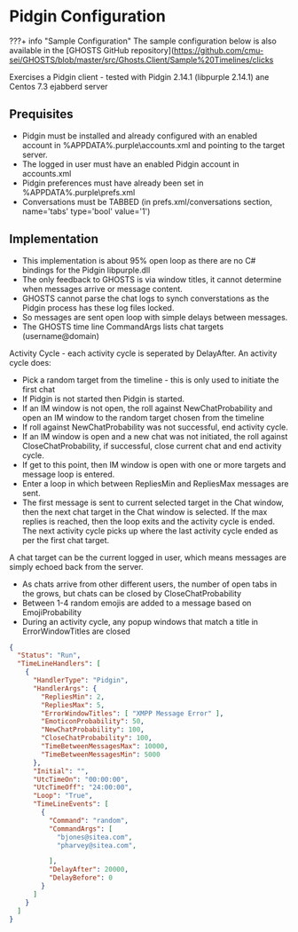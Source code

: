 # Pidgin Configuration

???+ info "Sample Configuration"
    The sample configuration below is also available in the [GHOSTS GitHub repository](<https://github.com/cmu-sei/GHOSTS/blob/master/src/Ghosts.Client/Sample%20Timelines/clicks>

Exercises a Pidgin client - tested with Pidgin 2.14.1 (libpurple 2.14.1) ane Centos 7.3 ejabberd server

## Prequisites
- Pidgin must be installed and already configured with an enabled account in %APPDATA%\.purple\accounts.xml and pointing to the target server. 
- The logged in user must have an enabled Pidgin account in accounts.xml
- Pidgin preferences must have already been set in  %APPDATA%\.purple\prefs.xml
- Conversations must be TABBED (in prefs.xml/conversations section, name='tabs' type='bool' value='1')

## Implementation
- This implementation is about 95% open loop as there are no C# bindings for the Pidgin libpurple.dll
- The only feedback to GHOSTS is via window titles, it cannot determine when messages arrive or message content.
- GHOSTS cannot parse the chat logs to synch converstations as the Pidgin process has these log files locked.
- So messages are sent open loop with simple delays between messages.
- The GHOSTS time line CommandArgs lists chat targets (username@domain)

Activity Cycle - each activity cycle is seperated by DelayAfter. An activity cycle does:

- Pick a random target from the timeline -  this is only used to initiate the first chat
- If Pidgin is not started then Pidgin is started.
- If an IM window is not open, the roll against NewChatProbability and open an IM window to the random target chosen from the timeline
- If roll against  NewChatProbability was not successful, end activity cycle.
- If an IM window is open and a new chat was not initiated, the roll against CloseChatProbability, if successful, close current chat and end activity cycle.
- If get to this point, then IM window is open with one or more targets and message loop is entered.
- Enter a loop in which between RepliesMin and RepliesMax messages are sent.
- The first message is sent to current selected target in the Chat window, then the next chat target in the Chat window is selected. If the max replies is reached, then the loop exits and the activity cycle is ended. The next activity cycle picks up where the last activity cycle ended as per the first chat target.

A chat target can be the current logged in user, which means messages are simply echoed back from the server.

- As chats arrive from other different users, the number of open tabs in the grows, but chats can be closed by CloseChatProbability
- Between 1-4 random emojis are added to a message based on EmojiProbability
- During an activity cycle, any popup windows that match a title in ErrorWindowTitles are closed


```json
{
  "Status": "Run",
  "TimeLineHandlers": [
    {
      "HandlerType": "Pidgin",
      "HandlerArgs": {
        "RepliesMin": 2,
        "RepliesMax": 5,
        "ErrorWindowTitles": [ "XMPP Message Error" ],
        "EmoticonProbability": 50,
        "NewChatProbability": 100,
        "CloseChatProbability": 100,
        "TimeBetweenMessagesMax": 10000,
        "TimeBetweenMessagesMin": 5000
      },
      "Initial": "",
      "UtcTimeOn": "00:00:00",
      "UtcTimeOff": "24:00:00",
      "Loop": "True",
      "TimeLineEvents": [
        {
          "Command": "random",
          "CommandArgs": [
            "bjones@sitea.com",
            "pharvey@sitea.com",

          ],
          "DelayAfter": 20000,
          "DelayBefore": 0
        }
      ]
    }
  ]
}
```
